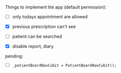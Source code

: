 Things to implement lite app (default permission):
- [ ] only todays appointment are allowed 
- [x] previous prescription can't see 
- [ ] patient can be searched 
- [x] disable report, diary



pending: 
- [ ] `_patientBoardNavCubit = PatientBoardNavCubit();`



